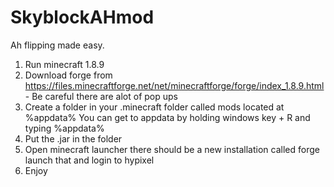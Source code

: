 # SkyblockAHmod
Ah flipping made easy.

1. Run minecraft 1.8.9
2. Download forge from https://files.minecraftforge.net/net/minecraftforge/forge/index_1.8.9.html - Be careful there are alot of pop ups
3. Create a folder in your .minecraft folder called mods located at %appdata% You can get to appdata by holding windows key + R and typing %appdata%
4. Put the .jar in the folder
5. Open minecraft launcher there should be a new installation called forge launch that and login to hypixel 
6. Enjoy
